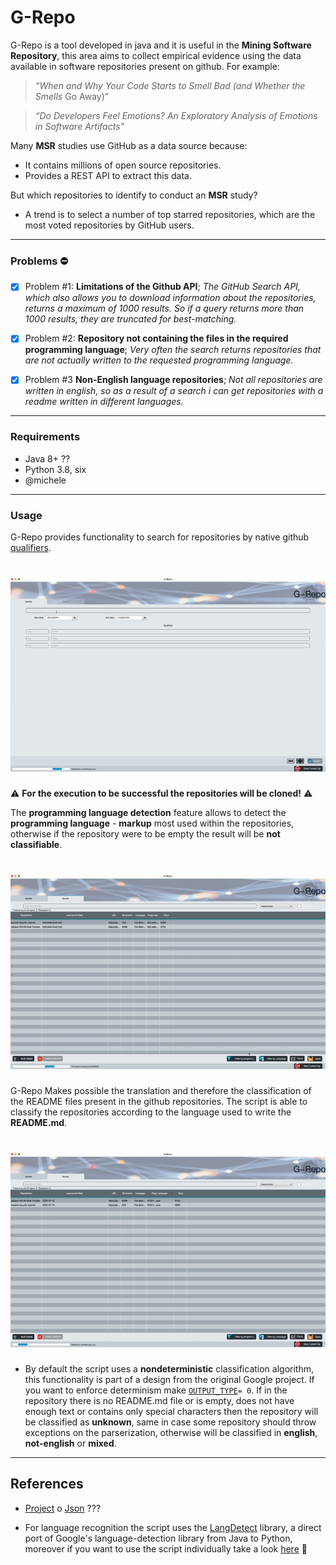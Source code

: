 # G-Repo

G-Repo is a tool developed in java and it is useful in the **Mining Software Repository**, this area aims to collect empirical evidence using the data available in software repositories present on github. For example:

> *“When and Why Your Code Starts to Smell Bad (and Whether the Smells*
Go Away)”

> *“Do Developers Feel Emotions? An Exploratory Analysis of Emotions in Software Artifacts”*

Many **MSR** studies use GitHub as a data source because:

* It contains millions of open source repositories.
* Provides a REST API to extract this data.

But which repositories to identify to conduct an **MSR** study?

* A trend is to select a number of top starred repositories, which are the most voted repositories by GitHub users.
___

### Problems :no_entry:
- [x] Problem #1:  **Limitations of the Github API**; *The GitHub Search API, which also allows you to download information about the repositories, returns a maximum of 1000 results. So if a query returns more than 1000 results, they are truncated for best-matching.*

- [x] Problem #2: **Repository not containing the files in the required programming language**; *Very often the search returns repositories that are not actually written to the requested programming language.*

- [x] Problem #3 **Non-English language repositories**; *Not all repositories are written in english, so as a result of a search i can get repositories with a readme written in different languages.*
___

### Requirements
* Java 8+ ??
* Python 3.8, six
* @michele
___

### Usage
G-Repo provides functionality to search for repositories by native github [qualifiers](https://docs.github.com/en/github/searching-for-information-on-github/searching-for-repositories).

![](Demos/query_demo.gif)
======

:warning: **For the execution to be successful the repositories will be cloned!** :warning:

The **programming language detection** feature allows to detect the **programming language** - **markup** most used within the repositories, otherwise if the repository were to be empty the result will be **not classifiable**.

![](Demos/programming_language.gif)
======

G-Repo Makes possible the translation and therefore the classification of the README files present in the github repositories.
The script is able to classify the repositories according to the language used to write the **README.md**.

![](Demos/language.gif)
======

* By default the script uses a **nondeterministic** classification algorithm, this functionality is part of a design from the original Google project. If you want to enforce determinism make [`OUTPUT_TYPE`](https://github.com/MatHeartGaming/G-Repo/blob/master/risorse/GHLanguageDetection/detector.py#L57)```= 0```.
If in the repository there is no README.md file or is empty, does not have enough text or contains only special characters then the repository will be classified as **unknown**, same in case some repository should throw exceptions on the parserization, otherwise will be classified in **english**, **not-english** or **mixed**.
___
## References
* [Project](https://github.com/blakeembrey/language-map) o [Json](https://github.com/blakeembrey/language-map/blob/master/languages.json) ???

* For language recognition the script uses the [LangDetect](https://github.com/Mimino666/langdetect) library, a direct port of Google's language-detection library from Java to Python, moreover if you want to use the script individually take a look [here](https://github.com/anasmounsif/README-language-detector) :rocket:

